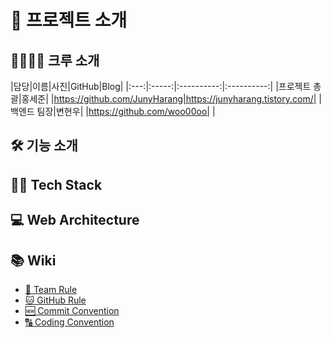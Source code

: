 # 📖 프로젝트 소개



## 👩‍👩‍👧‍👦 크루 소개
|담당|이름|사진|GitHub|Blog|
|:---:|:-----:|:----------:|:----------:|
|프로젝트 총괄|홍세준|  |https://github.com/JunyHarang|https://junyharang.tistory.com/|
|백엔드 팀장|변현우|  |https://github.com/woo00oo|    |


## 🛠 기능 소개



## 👨‍🔧 Tech Stack 



## 💻 Web Architecture



## 📚 Wiki

  * [👫 Team Rule](https://www.notion.so/Team-Rule-2bfa7eb59ac3475d9e3e0083254e0580)
  * [🐱 GitHub Rule](https://www.notion.so/GitHub-Rule-7933f6688cb84b2591ba432145de457b)
  * [🆕 Commit Convention](https://www.notion.so/Commit-Convention-af753b9fdca8446da35f5815830b7b68)
  * [🔠 Coding Convention](https://www.notion.so/Coding-Convention-3d313b8193eb458eba99976e7c9f081b)

